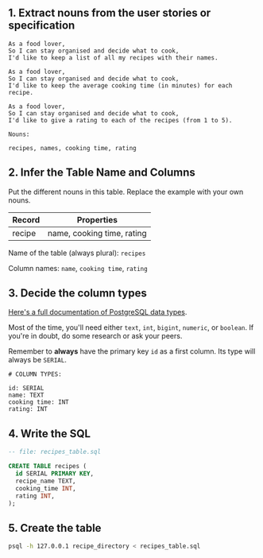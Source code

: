 ## 1. Extract nouns from the user stories or specification

```
As a food lover,
So I can stay organised and decide what to cook,
I'd like to keep a list of all my recipes with their names.

As a food lover,
So I can stay organised and decide what to cook,
I'd like to keep the average cooking time (in minutes) for each recipe.

As a food lover,
So I can stay organised and decide what to cook,
I'd like to give a rating to each of the recipes (from 1 to 5).
```

```
Nouns:

recipes, names, cooking time, rating
```

## 2. Infer the Table Name and Columns

Put the different nouns in this table. Replace the example with your own nouns.

| Record        | Properties                  |
| ------------- | --------------------------- |
| recipe        | name, cooking time, rating  |

Name of the table (always plural): `recipes`

Column names: `name`, `cooking time`, `rating`

## 3. Decide the column types

[Here's a full documentation of PostgreSQL data types](https://www.postgresql.org/docs/current/datatype.html).

Most of the time, you'll need either `text`, `int`, `bigint`, `numeric`, or `boolean`. If you're in doubt, do some research or ask your peers.

Remember to **always** have the primary key `id` as a first column. Its type will always be `SERIAL`.

```
# COLUMN TYPES:

id: SERIAL
name: TEXT
cooking time: INT
rating: INT
```

## 4. Write the SQL

```sql
-- file: recipes_table.sql

CREATE TABLE recipes (
  id SERIAL PRIMARY KEY,
  recipe_name TEXT,
  cooking_time INT,
  rating INT,
);
```

## 5. Create the table

```bash
psql -h 127.0.0.1 recipe_directory < recipes_table.sql
```